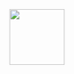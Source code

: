 <div align="center">
  <img height="100em" src=https://media1.tenor.com/images/2eada1bbeb4ed4182079cf00070324a2/tenor.gif?itemid=13903117">
</div><!--
<div align="center">
  <img height="150em" src="https://github-readme-stats.vercel.app/api/top-langs/?username=tharaguc&layout=compact&theme=onedark">
  <img height="150em" src="https://badge42.vercel.app/api/v2/cl38fm3st003009l95xe7r6ua/stats?cursusId=21&coalitionId=undefined">
</div>
                                                                                                                               
<div align="center">
<p>languages</p>
<img src="https://skillicons.dev/icons?i=c,cpp,bash,python,go,js,ts,solidity" />
<p>others</p>
<img src="https://skillicons.dev/icons?i=cmake,nodejs,react,linux,vim" />
</div> -->
